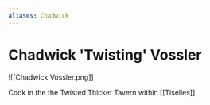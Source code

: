 ```yaml
---
aliases: Chadwick
---
```


# Chadwick 'Twisting' Vossler

![[Chadwick Vossler.png]]

Cook in the the Twisted Thicket Tavern within [[Tiselles]].